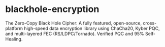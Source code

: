 # blackhole-encryption
The Zero-Copy Black Hole Cipher: A fully featured, open-source, cross-platform high-speed data encryption library using ChaCha20, Kyber PQC, and multi-layered FEC (RS/LDPC/Tornado). Verified PQC and 95% Self-Healing.
